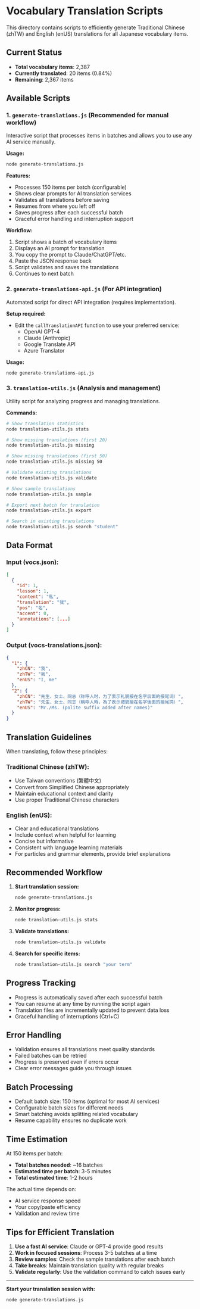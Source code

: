 # Vocabulary Translation Scripts

This directory contains scripts to efficiently generate Traditional Chinese (zhTW) and English (enUS) translations for all Japanese vocabulary items.

## Current Status
- **Total vocabulary items**: 2,387
- **Currently translated**: 20 items (0.84%)
- **Remaining**: 2,367 items

## Available Scripts

### 1. `generate-translations.js` (Recommended for manual workflow)
Interactive script that processes items in batches and allows you to use any AI service manually.

**Usage:**
```bash
node generate-translations.js
```

**Features:**
- Processes 150 items per batch (configurable)
- Shows clear prompts for AI translation services
- Validates all translations before saving
- Resumes from where you left off
- Saves progress after each successful batch
- Graceful error handling and interruption support

**Workflow:**
1. Script shows a batch of vocabulary items
2. Displays an AI prompt for translation
3. You copy the prompt to Claude/ChatGPT/etc.
4. Paste the JSON response back
5. Script validates and saves the translations
6. Continues to next batch

### 2. `generate-translations-api.js` (For API integration)
Automated script for direct API integration (requires implementation).

**Setup required:**
- Edit the `callTranslationAPI` function to use your preferred service:
  - OpenAI GPT-4
  - Claude (Anthropic)
  - Google Translate API
  - Azure Translator

**Usage:**
```bash
node generate-translations-api.js
```

### 3. `translation-utils.js` (Analysis and management)
Utility script for analyzing progress and managing translations.

**Commands:**
```bash
# Show translation statistics
node translation-utils.js stats

# Show missing translations (first 20)
node translation-utils.js missing

# Show missing translations (first 50)
node translation-utils.js missing 50

# Validate existing translations
node translation-utils.js validate

# Show sample translations
node translation-utils.js sample

# Export next batch for translation
node translation-utils.js export

# Search in existing translations
node translation-utils.js search "student"
```

## Data Format

### Input (vocs.json):
```json
[
  {
    "id": 1,
    "lesson": 1,
    "content": "私",
    "translation": "我",
    "pos": "名",
    "accent": 0,
    "annotations": [...]
  }
]
```

### Output (vocs-translations.json):
```json
{
  "1": {
    "zhCN": "我", 
    "zhTW": "我", 
    "enUS": "I, me"
  },
  "2": {
    "zhCN": "先生、女士、同志（称呼人时，为了表示礼貌接在名字后面的接尾词）", 
    "zhTW": "先生、女士、同志（稱呼人時，為了表示禮貌接在名字後面的接尾詞）", 
    "enUS": "Mr./Ms. (polite suffix added after names)"
  }
}
```

## Translation Guidelines

When translating, follow these principles:

### Traditional Chinese (zhTW):
- Use Taiwan conventions (繁體中文)
- Convert from Simplified Chinese appropriately
- Maintain educational context and clarity
- Use proper Traditional Chinese characters

### English (enUS):
- Clear and educational translations
- Include context when helpful for learning
- Concise but informative
- Consistent with language learning materials
- For particles and grammar elements, provide brief explanations

## Recommended Workflow

1. **Start translation session:**
   ```bash
   node generate-translations.js
   ```

2. **Monitor progress:**
   ```bash
   node translation-utils.js stats
   ```

3. **Validate translations:**
   ```bash
   node translation-utils.js validate
   ```

4. **Search for specific items:**
   ```bash
   node translation-utils.js search "your term"
   ```

## Progress Tracking

- Progress is automatically saved after each successful batch
- You can resume at any time by running the script again
- Translation files are incrementally updated to prevent data loss
- Graceful handling of interruptions (Ctrl+C)

## Error Handling

- Validation ensures all translations meet quality standards
- Failed batches can be retried
- Progress is preserved even if errors occur
- Clear error messages guide you through issues

## Batch Processing

- Default batch size: 150 items (optimal for most AI services)
- Configurable batch sizes for different needs
- Smart batching avoids splitting related vocabulary
- Resume capability ensures no duplicate work

## Time Estimation

At 150 items per batch:
- **Total batches needed**: ~16 batches
- **Estimated time per batch**: 3-5 minutes
- **Total estimated time**: 1-2 hours

The actual time depends on:
- AI service response speed
- Your copy/paste efficiency
- Validation and review time

## Tips for Efficient Translation

1. **Use a fast AI service**: Claude or GPT-4 provide good results
2. **Work in focused sessions**: Process 3-5 batches at a time
3. **Review samples**: Check the sample translations after each batch
4. **Take breaks**: Maintain translation quality with regular breaks
5. **Validate regularly**: Use the validation command to catch issues early

---

**Start your translation session with:**
```bash
node generate-translations.js
```